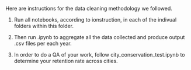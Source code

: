 Here are instructions for the data cleaning methodology we followed. 

1) Run all notebooks, according to ionstruction, in each of the indivual folders within this folder.

2) Then run .ipynb to aggregate all the data collected and produce output .csv files per each year.

3) In order to do a QA of your work, follow city_conservation_test.ipynb to determine your retention rate across cities. 
